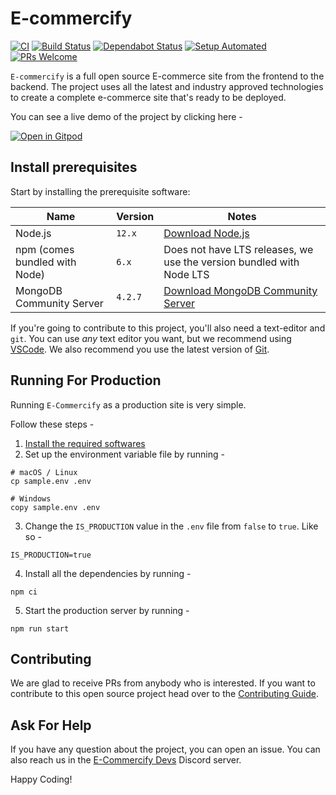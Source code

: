 # E-commercify

[![CI](https://github.com/Twaha-Rahman/e-commercify/workflows/CI/badge.svg)](https://github.com/Twaha-Rahman/e-commercify/actions?query=workflow%3ACI)
[![Build Status](https://travis-ci.com/Twaha-Rahman/e-commercify.svg?branch=master)](https://travis-ci.com/github/Twaha-Rahman/e-commercify)
[![Dependabot Status](https://api.dependabot.com/badges/status?host=github&repo=Twaha-Rahman/e-commercify)](https://dependabot.com)
[![Setup Automated](https://img.shields.io/badge/setup-automated-blue?logo=gitpod)](https://gitpod.io/from-referrer/)
[![PRs Welcome](https://img.shields.io/badge/PRs-Welcome-brightgreen?logo=GitHub)](https://github.com/Twaha-Rahman/e-commercify/pulls)

`E-commercify` is a full open source E-commerce site from the frontend to the backend. The project uses all the latest
and industry approved technologies to create a complete e-commerce site that's ready to be deployed.

You can see a live demo of the project by clicking here -

[![Open in Gitpod](https://gitpod.io/button/open-in-gitpod.svg)](https://gitpod.io/#https://github.com/Twaha-Rahman/e-commercify)

## Install prerequisites

Start by installing the prerequisite software:

| Name                          | Version | Notes                                                                               |
| ----------------------------- | ------- | ----------------------------------------------------------------------------------- |
| Node.js                       | `12.x`  | [Download Node.js](http://nodejs.org)                                               |
| npm (comes bundled with Node) | `6.x`   | Does not have LTS releases, we use the version bundled with Node LTS                |
| MongoDB Community Server      | `4.2.7` | [Download MongoDB Community Server](https://www.mongodb.com/try/download/community) |

If you're going to contribute to this project, you'll also need a text-editor and `git`. You can use _any_ text editor you want, but we recommend using [VSCode](https://code.visualstudio.com/). We also recommend you use the latest version of [Git](https://git-scm.com/).

## Running For Production

Running `E-Commercify` as a production site is very simple.

Follow these steps -

1. [Install the required softwares](#install-prerequisites)
2. Set up the environment variable file by running -

```
# macOS / Linux
cp sample.env .env

# Windows
copy sample.env .env
```

3. Change the `IS_PRODUCTION` value in the `.env` file from `false` to `true`. Like so -

```
IS_PRODUCTION=true
```

4. Install all the dependencies by running -

```
npm ci
```

5. Start the production server by running -

```
npm run start
```

## Contributing

We are glad to receive PRs from anybody who is interested. If you want to contribute to this open source project
head over to the [Contributing Guide](CONTRIBUTING.md).

## Ask For Help

If you have any question about the project, you can open an issue. You can also reach us in the [E-Commercify Devs](https://discord.gg/gCgdu5s) Discord server.

Happy Coding!
